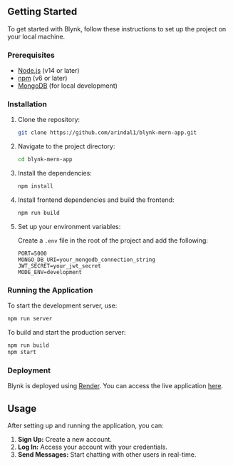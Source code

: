 ## Getting Started

To get started with Blynk, follow these instructions to set up the project on your local machine.

### Prerequisites

- [Node.js](https://nodejs.org/) (v14 or later)
- [npm](https://www.npmjs.com/) (v6 or later)
- [MongoDB](https://www.mongodb.com/) (for local development)

### Installation

1. Clone the repository:

   ```bash
   git clone https://github.com/arindal1/blynk-mern-app.git
   ```

2. Navigate to the project directory:

   ```bash
   cd blynk-mern-app
   ```

3. Install the dependencies:

   ```bash
   npm install
   ```

4. Install frontend dependencies and build the frontend:

   ```bash
   npm run build
   ```

5. Set up your environment variables:

   Create a `.env` file in the root of the project and add the following:

   ```
   PORT=5000
   MONGO_DB_URI=your_mongodb_connection_string
   JWT_SECRET=your_jwt_secret
   MODE_ENV=development
   ```

### Running the Application

To start the development server, use:

```bash
npm run server
```

To build and start the production server:

```bash
npm run build
npm start
```

### Deployment

Blynk is deployed using [Render](https://render.com/). You can access the live application [here](www.example.com).

## Usage

After setting up and running the application, you can:

1. **Sign Up:** Create a new account.
2. **Log In:** Access your account with your credentials.
3. **Send Messages:** Start chatting with other users in real-time.
